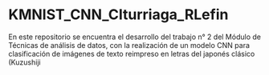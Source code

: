 # KMNIST_CNN_CIturriaga_RLefin
En este repositorio se encuentra el desarrollo del trabajo n° 2 del Módulo de Técnicas de análisis de datos, con la realización de un modelo CNN para clasificación de imágenes de texto reimpreso en letras del japonés clásico (Kuzushiji
